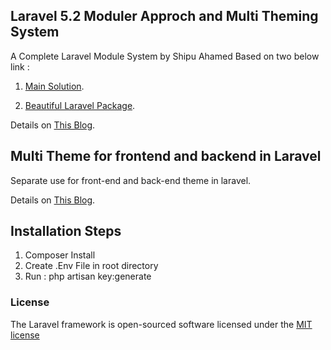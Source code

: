 ## Laravel 5.2 Moduler Approch and Multi Theming System

A Complete Laravel Module System by Shipu Ahamed Based on two below link :

1. [Main Solution](http://ziyahanalbeniz.blogspot.com.tr/2015/03/modular-structure-in-laravel-5.html).

2. [Beautiful Laravel Package](https://github.com/Artem-Schander/L5Modular).

Details on [This Blog](http://nahid.co/diary/read/23).


## Multi Theme for frontend and backend in Laravel

Separate use for front-end and back-end theme in laravel.

Details on [This Blog](http://nahid.co/diary/read/25).


## Installation Steps

1. Composer Install
2. Create .Env File in root directory
3. Run : php artisan key:generate


### License

The Laravel framework is open-sourced software licensed under the [MIT license](http://opensource.org/licenses/MIT)
